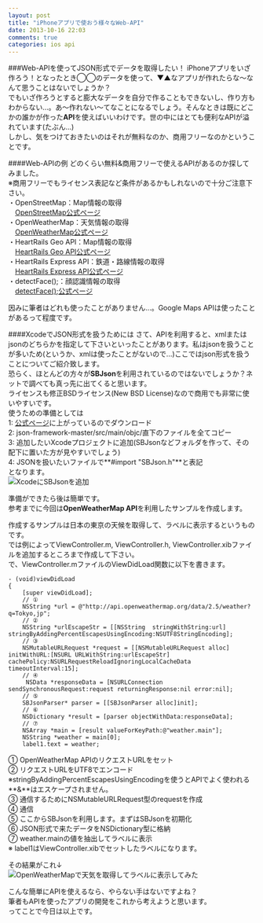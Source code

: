```yaml
---
layout: post
title: "iPhoneアプリで使おう様々なWeb-API"
date: 2013-10-16 22:03
comments: true
categories: ios api
---
```


###Web-APIを使ってJSON形式でデータを取得したい！
iPhoneアプリをいざ作ろう！となったとき◯◯のデータを使って、▼▲なアプリが作れたらな〜なんて思うことはないでしょうか？  
でもいざ作ろうとすると膨大なデータを自分で作ることもできないし、作り方もわからない…。あ〜作れない〜てなことになるでしょう。そんなときは既にどこかの誰かが作った**API**を使えばいいわけです。世の中にはとても便利なAPIが溢れています(たぶん...)  
しかし、気をつけておきたいのはそれが無料なのか、商用フリーなのかということです。  

<!--more-->

####Web-APIの例
どのくらい無料&商用フリーで使えるAPIがあるのか探してみました。  
※商用フリーでもライセンス表記など条件があるかもしれないので十分ご注意下さい。  
・OpenStreetMap：Map情報の取得  
　[OpenStreetMap公式ページ](http://www.openstreetmap.org/)  
・OpenWeatherMap：天気情報の取得  
　[OpenWeatherMap公式ページ](http://openweathermap.org/)  
・HeartRails Geo API：Map情報の取得  
　[HeartRails Geo API公式ページ](http://geoapi.heartrails.com/api.html)  
・HeartRails Express API：鉄道・路線情報の取得  
　[HeartRails Express API公式ページ](http://express.heartrails.com/api.html)  
・detectFace();：顔認識情報の取得  
　[detectFace();公式ページ](http://detectface.com/)  

因みに筆者はどれも使ったことがありません...。Google Maps APIは使ったことがあるって程度です。  

####XcodeでJSON形式を扱うためには
さて、APIを利用すると、xmlまたはjsonのどちらかを指定して下さいといったことがあります。私はjsonを扱うことが多いため(というか、xmlは使ったことがないので...)ここではjson形式を扱うことについてご紹介致します。  
恐らく、ほとんどの方々が**SBJson**を利用されているのではないでしょうか？ネットで調べても真っ先に出てくると思います。  
ライセンスも修正BSDライセンス(New BSD License)なので商用でも非常に使いやすいです。  
使うための準備としては  
1: [公式ページ](https://github.com/stig/json-framework/)に上がっているのでダウンロード  
2: json-framework-master/src/main/objc/直下のファイルを全てコピー  
3: 追加したいXcodeプロジェクトに追加(SBJsonなどフォルダを作って、その配下に置いた方が見やすいでしょう)  
4: JSONを扱いたいファイルで**#import "SBJson.h"**と表記  
となります。  
![XcodeにSBJsonを追加](/images/xcode_sbjson_add.png)  

準備ができたら後は簡単です。  
参考までに今回は**OpenWeatherMap API**を利用したサンプルを作成します。  

作成するサンプルは日本の東京の天候を取得して、ラベルに表示するというものです。  
では例によってViewController.m, ViewController.h, ViewController.xibファイルを追加するところまで作成して下さい。  
で、ViewController.mファイルのViewDidLoad関数に以下を書きます。  
```
- (void)viewDidLoad
{
	[super viewDidLoad];
	// ①
	NSString *url = @"http://api.openweathermap.org/data/2.5/weather?q=Tokyo,jp";
	// ②
	NSString *urlEscapeStr = [[NSString  stringWithString:url] stringByAddingPercentEscapesUsingEncoding:NSUTF8StringEncoding];
	// ③
	NSMutableURLRequest *request = [[NSMutableURLRequest alloc] initWithURL:[NSURL URLWithString:urlEscapeStr] cachePolicy:NSURLRequestReloadIgnoringLocalCacheData timeoutInterval:15];
	// ④
	 NSData *responseData = [NSURLConnection sendSynchronousRequest:request returningResponse:nil error:nil];
	// ⑤
	SBJsonParser* parser = [[SBJsonParser alloc]init];
	// ⑥
	NSDictionary *result = [parser objectWithData:responseData];
	// ⑦
	NSArray *main = [result valueForKeyPath:@"weather.main"];
	NSString *weather = main[0];
	label1.text = weather;
```

① OpenWeatherMap APIのリクエストURLをセット  
② リクエストURLをUTF8でエンコード※stringByAddingPercentEscapesUsingEncodingを使うとAPIでよく使われる**&**はエスケープされません。  
③ 通信するためにNSMutableURLRequest型のrequestを作成  
④ 通信  
⑤ ここからSBJsonを利用します。まずはSBJsonを初期化  
⑥ JSON形式で来たデータをNSDictionary型に格納  
⑦ weather.mainの値を抽出してラベルに表示  
※ label1はViewController.xibでセットしたラベルになります。  

その結果がこれ↓  
![OpenWeatherMapで天気を取得してラベルに表示してみた](/images/xcode_openweathermap_sample.png)  

こんな簡単にAPIを使えるなら、やらない手はないですよね？  
筆者もAPIを使ったアプリの開発をこれから考えようと思います。  
ってことで今日は以上です。
